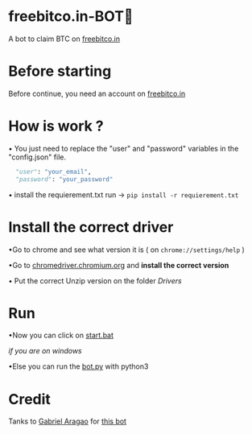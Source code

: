 # freebitco.in-BOT:robot:
A bot to claim BTC on [freebitco.in][1]

# Before starting
Before continue, you need an account on [freebitco.in][1]

# How is work ?

• You just need to replace the "user" and "password" variables in the "config.json" file.
```python
  "user": "your_email",
  "password": "your_password"
```
• install the requierement.txt
run -> `pip install -r requierement.txt`

# Install the correct driver

•Go to chrome and see what version it is ( on `chrome://settings/help` )

•Go to [chromedriver.chromium.org][7] and __install the correct version__

• Put the correct Unzip version on the folder *Drivers*

# Run
•Now you can click on [start.bat][2]

*if you are on windows*

•Else you can run the [bot.py][3] with python3

# Credit
Tanks to [Gabriel Aragao][4] for [this bot][5]



[1]: https://freebitco.in/?r=50019388
[2]: start.bat
[3]: bot.py
[4]: https://github.com/Gabriel-Aragao
[5]: https://github.com/Gabriel-Aragao/freebitcoin-auto-better
[6]: chrome://settings/help
[7]: https://chromedriver.chromium.org/downloads
